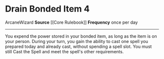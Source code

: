 ﻿---
actions: '[free-action]'
cost: null
element: null
frequency: once per day
id: '13'
name: Drain Bonded Item
rarity: Common
requirement: null
school: null
source: '[[DATABASE/source/Core Rulebook|Core Rulebook]]'
trait:
- '[[DATABASE/trait/Arcane|Arcane]]'
- '[[DATABASE/trait/Wizard|Wizard]]'
trigger: null
type: Action

---
# Drain Bonded Item <span class="action-icon">4</span>

<span class="item-trait">Arcane</span><span class="item-trait">Wizard</span>
**Source** [[Core Rulebook]] 
**Frequency** once per day

---
You expend the power stored in your bonded item, as long as the item is on your person. During your turn, you gain the ability to cast one spell you prepared today and already cast, without spending a spell slot. You must still Cast the Spell and meet the spell's other requirements.